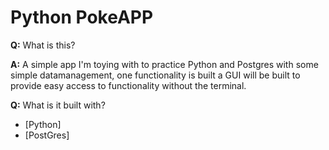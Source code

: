 # Python PokeAPP

**Q:** What is this?

**A:** A simple app I'm toying with to practice Python and Postgres with some simple datamanagement, one functionality is built a GUI will be built to provide easy access to functionality without the terminal.

**Q:** What is it built with?

* [Python]
* [PostGres]


